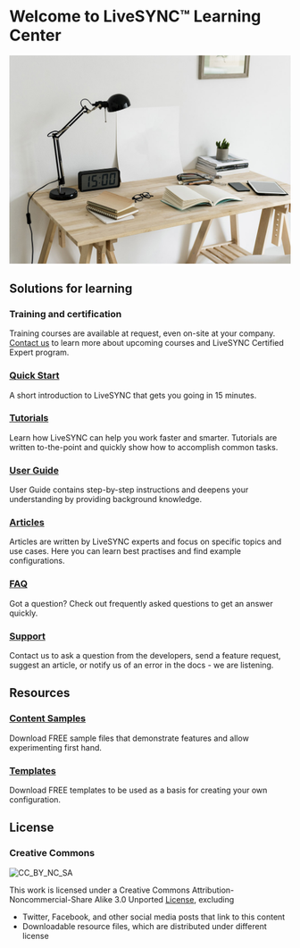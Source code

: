 # Welcome to LiveSYNC™ Learning Center

![Cover](img/StockSnap_HMHAGY1BYE_edited.jpg)

## Solutions for learning

### Training and certification

Training courses are available at request, even on-site at your company. 
[Contact us](support.md) to learn more about upcoming courses and 
LiveSYNC Certified Expert program.

### [Quick Start](quick_start/quick_start.md)

A short introduction to LiveSYNC that gets you going in 15 minutes.

### [Tutorials](tutorials/tutorials.md)

Learn how LiveSYNC can help you work faster and smarter. Tutorials are written to-the-point
and quickly show how to accomplish common tasks.

### [User Guide](user_guide/user_guide.md)

User Guide contains step-by-step instructions and deepens your understanding by providing
background knowledge.

### [Articles](articles/articles.md)

Articles are written by LiveSYNC experts and focus on specific topics and use cases. Here
you can learn best practises and find example configurations.

### [FAQ](faq/faq.md)

Got a question? Check out frequently asked questions to get an answer quickly.

### [Support](support/support.md)

Contact us to ask a question from the developers, send a feature
request, suggest an article, or notify us of an error in the docs - we are listening.

## Resources

### [Content Samples](downloads/downloads.md#content-samples)

Download FREE sample files that demonstrate features and allow experimenting first hand.

### [Templates](downloads/downloads.md#templates)

Download FREE templates to be used as a basis for creating your own configuration.

## License

### Creative Commons
![CC_BY_NC_SA](https://i.creativecommons.org/l/by-nc-sa/3.0/80x15.png)

This work is licensed under a Creative Commons Attribution-Noncommercial-Share Alike 3.0 Unported 
[License](http://creativecommons.org/licenses/by-nc-sa/3.0/), excluding

* Twitter, Facebook, and other social media posts that link to this content
* Downloadable resource files, which are distributed under different license
